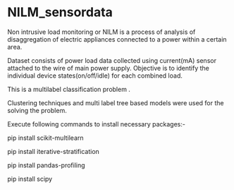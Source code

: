 # NILM_sensordata
Non intrusive load monitoring or NILM is a process of analysis of disaggregation of electric appliances connected to a power within a certain area. 

Dataset consists of power load data collected using current(mA) sensor attached to the wire of main power supply. Objective is to identify the individual device states(on/off/idle) for each combined load. 

This is a multilabel classification problem .

Clustering techniques and multi label tree based models were used for the solving the problem.

Execute following commands to install necessary packages:-

pip install scikit-multilearn

pip install iterative-stratification

pip install pandas-profiling

pip install scipy
